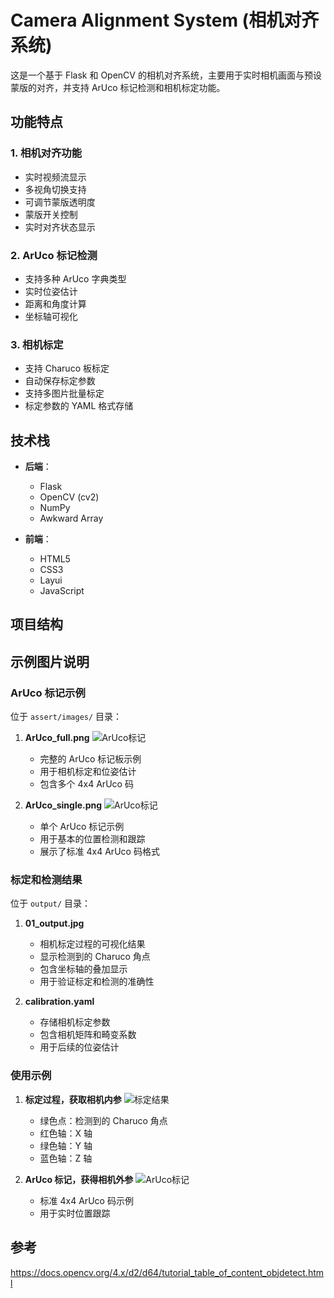 # Camera Alignment System (相机对齐系统)

这是一个基于 Flask 和 OpenCV 的相机对齐系统，主要用于实时相机画面与预设蒙版的对齐，并支持 ArUco 标记检测和相机标定功能。

## 功能特点

### 1. 相机对齐功能
- 实时视频流显示
- 多视角切换支持
- 可调节蒙版透明度
- 蒙版开关控制
- 实时对齐状态显示

### 2. ArUco 标记检测
- 支持多种 ArUco 字典类型
- 实时位姿估计
- 距离和角度计算
- 坐标轴可视化

### 3. 相机标定
- 支持 Charuco 板标定
- 自动保存标定参数
- 支持多图片批量标定
- 标定参数的 YAML 格式存储

## 技术栈

- **后端**：
  - Flask
  - OpenCV (cv2)
  - NumPy
  - Awkward Array
  
- **前端**：
  - HTML5
  - CSS3
  - Layui
  - JavaScript

## 项目结构

## 示例图片说明

### ArUco 标记示例
位于 `assert/images/` 目录：

1. **ArUco_full.png**
   ![ArUco标记](assert/images/ArUco_full.png)
   - 完整的 ArUco 标记板示例
   - 用于相机标定和位姿估计
   - 包含多个 4x4 ArUco 码

2. **ArUco_single.png**
   ![ArUco标记](assert/images/ArUco_single.png)
   - 单个 ArUco 标记示例
   - 用于基本的位置检测和跟踪
   - 展示了标准 4x4 ArUco 码格式

### 标定和检测结果
位于 `output/` 目录：

1. **01_output.jpg**
   - 相机标定过程的可视化结果
   - 显示检测到的 Charuco 角点
   - 包含坐标轴的叠加显示
   - 用于验证标定和检测的准确性

2. **calibration.yaml**
   - 存储相机标定参数
   - 包含相机矩阵和畸变系数
   - 用于后续的位姿估计

### 使用示例

1. **标定过程，获取相机内参**
   ![标定结果](output/01_output.jpg)
   - 绿色点：检测到的 Charuco 角点
   - 红色轴：X 轴
   - 绿色轴：Y 轴
   - 蓝色轴：Z 轴

2. **ArUco 标记，获得相机外参**
   ![ArUco标记](output/position.jpg)
   - 标准 4x4 ArUco 码示例
   - 用于实时位置跟踪


## 参考
https://docs.opencv.org/4.x/d2/d64/tutorial_table_of_content_objdetect.html